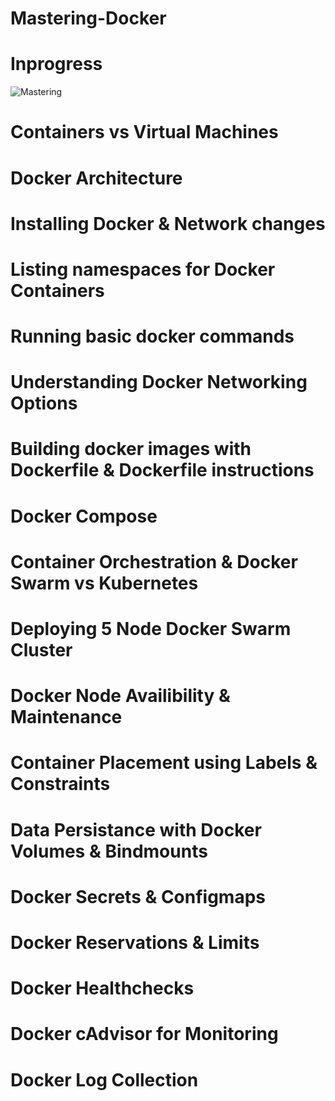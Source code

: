 # Mastering-Docker

# Inprogress

![Mastering](https://github.com/saikiranpi/Mastering-Docker/assets/109568252/ca9ea2d2-aa06-4573-a383-9bc5cf948f0d)

# Containers vs Virtual Machines  
# Docker Architecture 
# Installing Docker & Network changes 
# Listing namespaces for Docker Containers    
# Running basic docker commands   
# Understanding Docker Networking Options 
# Building docker images with Dockerfile & Dockerfile instructions    
# Docker Compose  
# Container Orchestration & Docker Swarm vs Kubernetes    
# Deploying 5 Node Docker Swarm Cluster   
# Docker Node Availibility & Maintenance  
# Container Placement using Labels & Constraints  
# Data Persistance with Docker Volumes & Bindmounts   
# Docker Secrets & Configmaps 
# Docker Reservations & Limits    
# Docker Healthchecks 
# Docker cAdvisor for Monitoring  
# Docker Log Collection   
